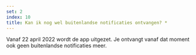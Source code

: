 ```yaml
---
set: 2
index: 10
title: Kan ik nog wel buitenlandse notificaties ontvangen? *
---
```

Vanaf 22 april 2022 wordt de app uitgezet. Je ontvangt vanaf dat moment ook geen buitenlandse notificaties meer.
